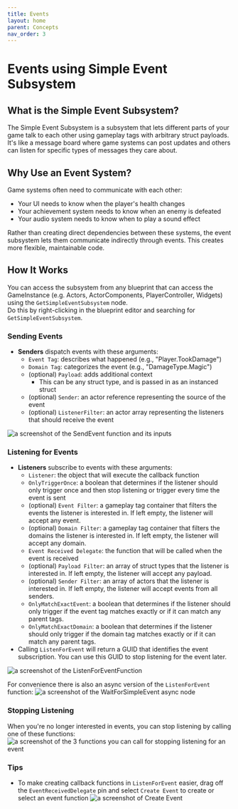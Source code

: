 ```yaml
---
title: Events
layout: home
parent: Concepts
nav_order: 3
---
```


# Events using Simple Event Subsystem

## What is the Simple Event Subsystem?

The Simple Event Subsystem is a subsystem that lets different parts of your game talk to each other using gameplay tags with arbitrary struct payloads.  
It's like a message board where game systems can post updates and others can listen for specific types of messages they care about.

## Why Use an Event System?

Game systems often need to communicate with each other:
- Your UI needs to know when the player's health changes
- Your achievement system needs to know when an enemy is defeated
- Your audio system needs to know when to play a sound effect

Rather than creating direct dependencies between these systems, the event subsystem lets them communicate indirectly through events. This creates more flexible, maintainable code.

## How It Works

You can access the subsystem from any blueprint that can access the GameInstance (e.g. Actors, ActorComponents, PlayerController, Widgets) using the `GetSimpleEventSubsystem` node.  
Do this by right-clicking in the blueprint editor and searching for `GetSimpleEventSubsystem`. 

### Sending Events

- **Senders** dispatch events with these arguments:
    - `Event Tag`: describes what happened (e.g., "Player.TookDamage")
    - `Domain Tag`: categorizes the event (e.g., "DamageType.Magic")
    - (optional) `Payload`: adds additional context
        - This can be any struct type, and is passed in as an instanced struct
    - (optional) `Sender`: an actor reference representing the source of the event
    - (optional) `ListenerFilter`: an actor array representing the listeners that should receive the event

![a screenshot of the SendEvent function and its inputs](events_1.png)

### Listening for Events

- **Listeners** subscribe to events with these arguments:
    - `Listener`: the object that will execute the callback function
    - `OnlyTriggerOnce`: a boolean that determines if the listener should only trigger once and then stop listening or trigger every time the event is sent
    - (optional) `Event Filter`: a gameplay tag container that filters the events the listener is interested in. If left empty, the listener will accept any event.
    - (optional) `Domain Filter`: a gameplay tag container that filters the domains the listener is interested in. If left empty, the listener will accept any domain.
    - `Event Received Delegate`: the function that will be called when the event is received
    - (optional) `Payload Filter`: an array of struct types that the listener is interested in. If left empty, the listener will accept any payload.
    - (optional) `Sender Filter`: an array of actors that the listener is interested in. If left empty, the listener will accept events from all senders.
    - `OnlyMatchExactEvent`: a boolean that determines if the listener should only trigger if the event tag matches exactly or if it can match any parent tags.
    - `OnlyMatchExactDomain`: a boolean that determines if the listener should only trigger if the domain tag matches exactly or if it can match any parent tags.
- Calling `ListenForEvent` will return a GUID that identifies the event subscription. You can use this GUID to stop listening for the event later.

![a screenshot of the ListenForEventFunction](events_3.png)

For convenience there is also an async version of the `ListenForEvent` function:
![a screenshot of the WaitForSimpleEvent async node](events_5.png) 

### Stopping Listening

When you're no longer interested in events, you can stop listening by calling one of these functions:
![a screenshot of the 3 functions you can call for stopping listening for an event](events_4.png)

### Tips

- To make creating callback functions in `ListenForEvent` easier, drag off the `EventReceivedDelegate` pin and select `Create Event` to create or select an event function
    ![a screenshot of Create Event](events_2.png)